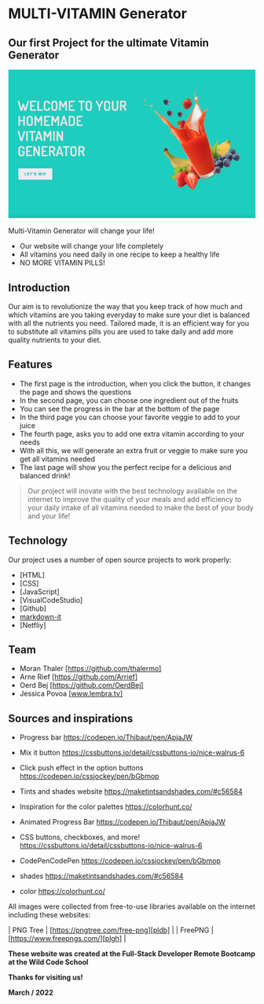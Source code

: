 # MULTI-VITAMIN Generator

## Our first Project for the ultimate Vitamin Generator

![vitamin](screenshots/welcome_page.png)

Multi-Vitamin Generator will change your life!

- Our website will change your life completely
- All vitamins you need daily in one recipe to keep a healthy life
- NO MORE VITAMIN PILLS!

## Introduction

Our aim is to revolutionize the way that you keep track of how much and which vitamins are you taking everyday to make sure your diet is balanced with all the nutrients you need.
Tailored made, it is an efficient way for you to substitute all vitamins pills you are used to take daily and add more quality nutrients to your diet.

## Features

- The first page is the introduction, when you click the button, it changes the page and shows the questions
- In the second page, you can choose one ingredient out of the fruits
- You can see the progress in the bar at the bottom of the page
- In the third page you can choose your favorite veggie to add to your juice
- The fourth page, asks you to add one extra vitamin according to your needs
- With all this, we will generate an extra fruit or veggie to make sure you get all vitamins needed
- The last page will show you the perfect recipe for a delicious and balanced drink!

> Our project will inovate
> with the best technology available on the internet
> to improve the quality of your meals
> and add efficiency to your
> daily intake of all vitamins
> needed to make the best
> of your body and your life!

## Technology

Our project uses a number of open source projects to work properly:

- [HTML]
- [CSS]
- [JavaScript]
- [VisualCodeStudio]
- [Github]
- [markdown-it]
- [Netfliy]

## Team

- Moran Thaler [https://github.com/thalermo]
- Arne Rief [https://github.com/Arrief]
- Oerd Bej [https://github.com/OerdBej]
- Jessica Povoa [www.lembra.tv]

## Sources and inspirations

- Progress bar
  https://codepen.io/Thibaut/pen/ApjaJW

- Mix it button
  https://cssbuttons.io/detail/cssbuttons-io/nice-walrus-6

- Click push effect in the option buttons
  https://codepen.io/cssjockey/pen/bGbmop

- Tints and shades website
  https://maketintsandshades.com/#c56584

- Inspiration for the color palettes
  https://colorhunt.co/

- Animated Progress Bar
  https://codepen.io/Thibaut/pen/ApjaJW

- CSS buttons, checkboxes, and more!
  https://cssbuttons.io/detail/cssbuttons-io/nice-walrus-6

- CodePenCodePen
  https://codepen.io/cssjockey/pen/bGbmop

- shades
  https://maketintsandshades.com/#c56584

- color
  https://colorhunt.co/

All images were collected from free-to-use libraries available on the internet including these websites:

| PNG Tree | [https://pngtree.com/free-png][pldb] |
| FreePNG | [https://www.freepngs.com/][plgh] |

**These website was created at the Full-Stack Developer Remote Bootcamp at the Wild Code School**

**Thanks for visiting us!**

**March / 2022**

[//]: # "These are reference links used in the body of this note and get stripped out when the markdown processor does its job. There is no need to format nicely because it shouldn't be seen. Thanks SO - http://stackoverflow.com/questions/4823468/store-comments-in-markdown-syntax"
[dill]: https://github.com/joemccann/dillinger
[git-repo-url]: https://github.com/joemccann/dillinger.git
[john gruber]: http://daringfireball.net
[df1]: http://daringfireball.net/projects/markdown/
[markdown-it]: https://github.com/markdown-it/markdown-it
[ace editor]: http://ace.ajax.org
[node.js]: http://nodejs.org
[twitter bootstrap]: http://twitter.github.com/bootstrap/
[jquery]: http://jquery.com
[@tjholowaychuk]: http://twitter.com/tjholowaychuk
[express]: http://expressjs.com
[angularjs]: http://angularjs.org
[gulp]: http://gulpjs.com
[pldb]: https://github.com/joemccann/dillinger/tree/master/plugins/dropbox/README.md
[plgh]: https://github.com/joemccann/dillinger/tree/master/plugins/github/README.md
[plgd]: https://github.com/joemccann/dillinger/tree/master/plugins/googledrive/README.md
[plod]: https://github.com/joemccann/dillinger/tree/master/plugins/onedrive/README.md
[plme]: https://github.com/joemccann/dillinger/tree/master/plugins/medium/README.md
[plga]: https://github.com/RahulHP/dillinger/blob/master/plugins/googleanalytics/README.md

